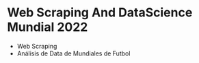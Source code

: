 # Web Scraping And DataScience Mundial 2022

- Web Scraping
- Análisis de Data de Mundiales de Futbol
